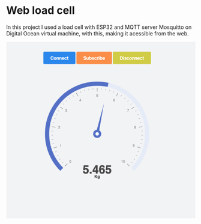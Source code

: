 # Web load cell

In this project I used a load cell with ESP32 and MQTT server Mosquitto on Digital Ocean virtual machine, with this, making it acessible from the web.

![](prints/interface.png)



